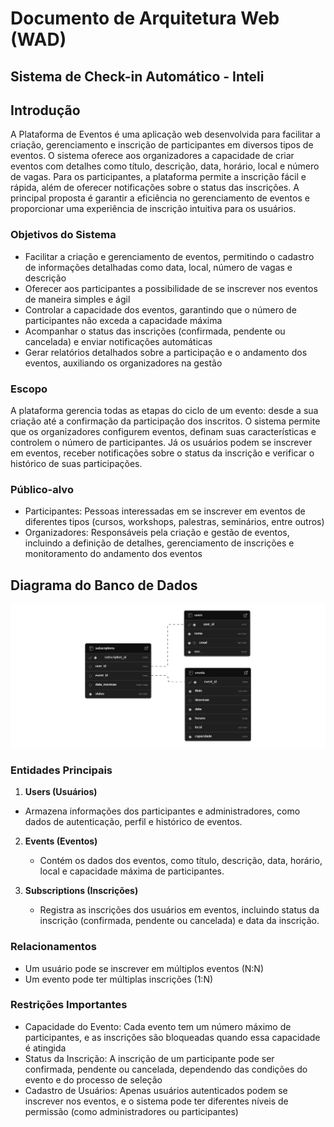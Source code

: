 # Documento de Arquitetura Web (WAD)

## Sistema de Check-in Automático - Inteli

## Introdução

A Plataforma de Eventos é uma aplicação web desenvolvida para facilitar a criação, gerenciamento e inscrição de participantes em diversos tipos de eventos. O sistema oferece aos organizadores a capacidade de criar eventos com detalhes como título, descrição, data, horário, local e número de vagas. Para os participantes, a plataforma permite a inscrição fácil e rápida, além de oferecer notificações sobre o status das inscrições. A principal proposta é garantir a eficiência no gerenciamento de eventos e proporcionar uma experiência de inscrição intuitiva para os usuários.

### Objetivos do Sistema

- Facilitar a criação e gerenciamento de eventos, permitindo o cadastro de informações detalhadas como data, local, número de vagas e descrição
- Oferecer aos participantes a possibilidade de se inscrever nos eventos de maneira simples e ágil
- Controlar a capacidade dos eventos, garantindo que o número de participantes não exceda a capacidade máxima
- Acompanhar o status das inscrições (confirmada, pendente ou cancelada) e enviar notificações automáticas
- Gerar relatórios detalhados sobre a participação e o andamento dos eventos, auxiliando os organizadores na gestão

### Escopo

A plataforma gerencia todas as etapas do ciclo de um evento: desde a sua criação até a confirmação da participação dos inscritos. O sistema permite que os organizadores configurem eventos, definam suas características e controlem o número de participantes. Já os usuários podem se inscrever em eventos, receber notificações sobre o status da inscrição e verificar o histórico de suas participações.

### Público-alvo

- Participantes: Pessoas interessadas em se inscrever em eventos de diferentes tipos (cursos, workshops, palestras, seminários, entre outros)
- Organizadores: Responsáveis pela criação e gestão de eventos, incluindo a definição de detalhes, gerenciamento de inscrições e monitoramento do andamento dos eventos

## Diagrama do Banco de Dados

![Diagrama do Banco de Dados](../assets/modelo_relacional.png)

### Entidades Principais

1. **Users (Usuários)**

 - Armazena informações dos participantes e administradores, como dados de autenticação, perfil e histórico de eventos.

2. **Events (Eventos)**

   - Contém os dados dos eventos, como título, descrição, data, horário, local e capacidade máxima de participantes.

3. **Subscriptions  (Inscrições)**

   - Registra as inscrições dos usuários em eventos, incluindo status da inscrição (confirmada, pendente ou cancelada) e data da inscrição.

### Relacionamentos

- Um usuário pode se inscrever em múltiplos eventos (N:N)
- Um evento pode ter múltiplas inscrições (1:N)

### Restrições Importantes

- Capacidade do Evento: Cada evento tem um número máximo de participantes, e as inscrições são bloqueadas quando essa capacidade é atingida
- Status da Inscrição: A inscrição de um participante pode ser confirmada, pendente ou cancelada, dependendo das condições do evento e do processo de seleção
- Cadastro de Usuários: Apenas usuários autenticados podem se inscrever nos eventos, e o sistema pode ter diferentes níveis de permissão (como administradores ou participantes)
